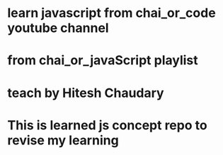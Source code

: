 # learn javascript from chai_or_code youtube channel

# from chai_or_javaScript playlist

# teach by Hitesh Chaudary

# This is learned js concept repo to revise my learning
